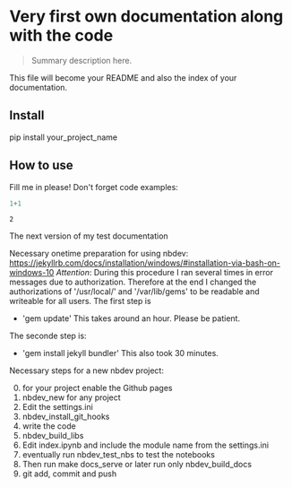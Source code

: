 # Very first own documentation along with the code
> Summary description here.


This file will become your README and also the index of your documentation.

## Install

pip install your_project_name

## How to use

Fill me in please! Don't forget code examples:

```python
1+1
```




    2



The next version of my test documentation

Necessary onetime preparation for using nbdev:
https://jekyllrb.com/docs/installation/windows/#installation-via-bash-on-windows-10
*Attention*: During this procedure I ran several times in error messages due to authorization. Therefore at the end I changed the authorizations of 
'/usr/local/' and '/var/lib/gems' to be readable and writeable for all users. 
The first step is 
- 'gem update'
This takes around an hour. Please be patient.

The seconde step is: 
- 'gem install jekyll bundler'
This also took 30 minutes.

Necessary steps for a new nbdev project:

0. for your project enable the Github pages
1. nbdev_new for any project
2. Edit the settings.ini
3. nbdev_install_git_hooks
4. write the code
5. nbdev_build_libs
6. Edit index.ipynb and include the module name from the settings.ini
7. eventually run nbdev_test_nbs to test the notebooks
8. Then run 
    make docs_serve
    or later run only
    nbdev_build_docs
9. git add, commit and push
